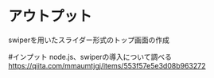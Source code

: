 # アウトプット
swiperを用いたスライダー形式のトップ画面の作成

#インプット
node.js、swiperの導入について調べる
https://qiita.com/mmaumtjgj/items/553f57e5e3d08b963272

